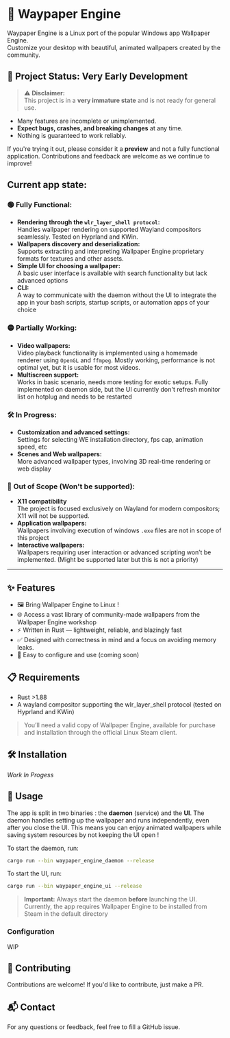# 🎨 Waypaper Engine

Waypaper Engine is a Linux port of the popular Windows app Wallpaper Engine.  
Customize your desktop with beautiful, animated wallpapers created by the community.

## 🚧 Project Status: Very Early Development

> **⚠️ Disclaimer:**  
This project is in a **very immature state** and is not ready for general use.
- Many features are incomplete or unimplemented.
- **Expect bugs, crashes, and breaking changes** at any time.
- Nothing is guaranteed to work reliably.

If you're trying it out, please consider it a **preview** and not a fully functional application. Contributions and feedback are welcome as we continue to improve!

## Current app state:
### 🟢 Fully Functional:
- **Rendering through the ``wlr_layer_shell protocol``:**  
  Handles wallpaper rendering on supported Wayland compositors seamlessly. Tested on Hyprland and KWin.
- **Wallpapers discovery and deserialization:**  
  Supports extracting and interpreting Wallpaper Engine proprietary formats for textures and other assets.
- **Simple UI for choosing a wallpaper:**  
  A basic user interface is available with search functionality but lack advanced options
- **CLI:**  
  A way to communicate with the daemon without the UI to integrate the app in your bash scripts, startup scripts, or automation apps of your choice

### 🟡 Partially Working:
- **Video wallpapers:**  
  Video playback functionality is implemented using a homemade renderer using ``OpenGL`` and ``ffmpeg``. Mostly working, performance is not optimal yet, but it is usable for most videos.
- **Multiscreen support:**  
  Works in basic scenario, needs more testing for exotic setups. Fully implemented on daemon side, but the UI currently don't refresh monitor list on hotplug and needs to be restarted

### 🛠️ In Progress:
- **Customization and advanced settings:**  
  Settings for selecting WE installation directory, fps cap, animation speed, etc
- **Scenes and Web wallpapers:**  
  More advanced wallpaper types, involving 3D real-time rendering or web display

### 🔴 Out of Scope (Won't be supported):
- **X11 compatibility**  
  The project is focused exclusively on Wayland for modern compositors; X11 will not be supported.
- **Application wallpapers:**  
  Wallpapers involving execution of windows ``.exe`` files are not in scope of this project
- **Interactive wallpapers:**  
  Wallpapers requiring user interaction or advanced scripting won’t be implemented. (Might be supported later but this is not a priority)



---

## ✨ Features

- 🖼️ Bring Wallpaper Engine to Linux !
- 🌐 Access a vast library of community-made wallpapers from the Wallpaper Engine workshop
- ⚡ Written in Rust — lightweight, reliable, and blazingly fast
- ✅ Designed with correctness in mind and a focus on avoiding memory leaks.
- 🔧 Easy to configure and use (coming soon)

## 📋 Requirements

- Rust >1.88
- A wayland compositor supporting the wlr_layer_shell protocol (tested on Hyprland and KWin)


> You’ll need a valid copy of Wallpaper Engine, available for purchase and installation through the official Linux Steam client.

## 🛠️ Installation

*Work In Progess*

## 🚀 Usage

The app is split in two binaries : the **daemon** (service) and the **UI**.
The daemon handles setting up the wallpaper and runs independently, even after you close the UI.
This means you can enjoy animated wallpapers while saving system resources by not keeping the UI open !

To start the daemon, run:
```bash
cargo run --bin waypaper_engine_daemon --release
```

To start the UI, run:
```bash
cargo run --bin waypaper_engine_ui --release
```

>**Important:** Always start the daemon **before** launching the UI.
Currently, the app requires Wallpaper Engine to be installed from Steam in the default directory

### Configuration

WIP

##

## 🤝 Contributing

Contributions are welcome! If you'd like to contribute, just make a PR.

## 📬 Contact

For any questions or feedback, feel free to fill a GitHub issue.